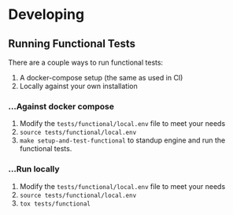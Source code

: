 # Developing

## Running Functional Tests

There are a couple ways to run functional tests:

1. A docker-compose setup (the same as used in CI)
2. Locally against your own installation

### ...Against docker compose

1. Modify the `tests/functional/local.env` file to meet your needs
1. `source tests/functional/local.env`
1. `make setup-and-test-functional` to standup engine and run the functional tests.

### ...Run locally

1. Modify the `tests/functional/local.env` file to meet your needs
2. `source tests/functional/local.env`
3. `tox tests/functional`
